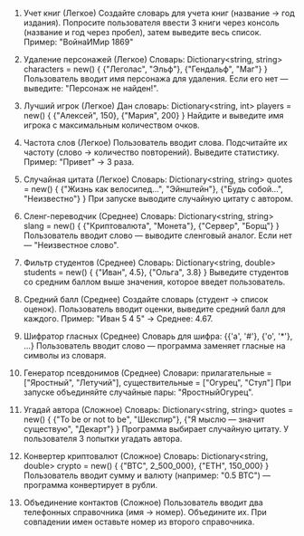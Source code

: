 1. Учет книг (Легкое)
Создайте словарь для учета книг (название → год издания).
Попросите пользователя ввести 3 книги через консоль (название и год через пробел), затем выведите весь список.
Пример: "ВойнаИМир 1869"

2. Удаление персонажей (Легкое)
Словарь: Dictionary<string, string> characters = new() { {"Леголас", "Эльф"}, {"Гендальф", "Маг"} }
Пользователь вводит имя персонажа для удаления. Если его нет — выведите: "Персонаж не найден!".

3. Лучший игрок (Легкое)
Дан словарь: Dictionary<string, int> players = new() { {"Алексей", 150}, {"Мария", 200} }
Найдите и выведите имя игрока с максимальным количеством очков.

4. Частота слов (Легкое)
Пользователь вводит слова. Подсчитайте их частоту (слово → количество повторений). Выведите статистику.
Пример: "Привет" → 3 раза.

5. Случайная цитата (Легкое)
Словарь: Dictionary<string, string> quotes = new() { {"Жизнь как велосипед...", "Эйнштейн"}, {"Будь собой...", "Неизвестно"} }
При запуске выводите случайную цитату с автором.

6. Сленг-переводчик (Среднее)
Словарь: Dictionary<string, string> slang = new() { {"Криптовалюта", "Монета"}, {"Сервер", "Борщ"} }
Пользователь вводит слово — выводите сленговый аналог. Если нет — "Неизвестное слово".

7. Фильтр студентов (Среднее)
Словарь: Dictionary<string, double> students = new() { {"Иван", 4.5}, {"Ольга", 3.8} }
Выведите студентов со средним баллом выше значения, которое введет пользователь.

8. Средний балл (Среднее)
Создайте словарь (студент → список оценок). Пользователь вводит оценки, выведите средний балл для каждого.
Пример: "Иван 5 4 5" → Среднее: 4.67.

9. Шифратор гласных (Среднее)
Словарь для шифра: {{'а', '#'}, {'о', '*'}, ...}
Пользователь вводит слово — программа заменяет гласные на символы из словаря.

10. Генератор псевдонимов (Среднее)
Словари: прилагательные = ["Яростный", "Летучий"], существительные = ["Огурец", "Стул"]
При запуске объединяйте случайные пары: "ЯростныйОгурец".

11. Угадай автора (Сложное)
Словарь: Dictionary<string, string> quotes = new() { {"To be or not to be", "Шекспир"}, {"Я мыслю — значит существую", "Декарт"} }
Программа выбирает случайную цитату. У пользователя 3 попытки угадать автора.

12. Конвертер криптовалют (Сложное)
Словарь: Dictionary<string, double> crypto = new() { {"BTC", 2_500_000}, {"ETH", 150_000} }
Пользователь вводит сумму и валюту (например: "0.5 BTC") — программа конвертирует в рубли.

13. Объединение контактов (Сложное)
Пользователь вводит два телефонных справочника (имя → номер). Объедините их. При совпадении имен оставьте номер из второго справочника.
